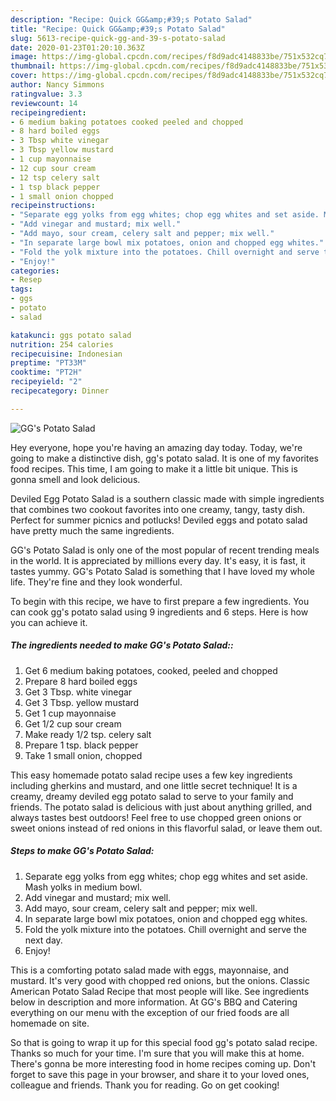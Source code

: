 ```yaml
---
description: "Recipe: Quick GG&amp;#39;s Potato Salad"
title: "Recipe: Quick GG&amp;#39;s Potato Salad"
slug: 5613-recipe-quick-gg-and-39-s-potato-salad
date: 2020-01-23T01:20:10.363Z
image: https://img-global.cpcdn.com/recipes/f8d9adc4148833be/751x532cq70/ggs-potato-salad-recipe-main-photo.jpg
thumbnail: https://img-global.cpcdn.com/recipes/f8d9adc4148833be/751x532cq70/ggs-potato-salad-recipe-main-photo.jpg
cover: https://img-global.cpcdn.com/recipes/f8d9adc4148833be/751x532cq70/ggs-potato-salad-recipe-main-photo.jpg
author: Nancy Simmons
ratingvalue: 3.3
reviewcount: 14
recipeingredient:
- 6 medium baking potatoes cooked peeled and chopped
- 8 hard boiled eggs
- 3 Tbsp white vinegar
- 3 Tbsp yellow mustard
- 1 cup mayonnaise
- 12 cup sour cream
- 12 tsp celery salt
- 1 tsp black pepper
- 1 small onion chopped
recipeinstructions:
- "Separate egg yolks from egg whites; chop egg whites and set aside. Mash yolks in medium bowl."
- "Add vinegar and mustard; mix well."
- "Add mayo, sour cream, celery salt and pepper; mix well."
- "In separate large bowl mix potatoes, onion and chopped egg whites."
- "Fold the yolk mixture into the potatoes. Chill overnight and serve the next day."
- "Enjoy!"
categories:
- Resep
tags:
- ggs
- potato
- salad

katakunci: ggs potato salad
nutrition: 254 calories
recipecuisine: Indonesian
preptime: "PT33M"
cooktime: "PT2H"
recipeyield: "2"
recipecategory: Dinner

---
```



![GG&#39;s Potato Salad](https://img-global.cpcdn.com/recipes/f8d9adc4148833be/751x532cq70/ggs-potato-salad-recipe-main-photo.jpg)

Hey everyone, hope you're having an amazing day today. Today, we're going to make a distinctive dish, gg&#39;s potato salad. It is one of my favorites food recipes. This time, I am going to make it a little bit unique. This is gonna smell and look delicious.

Deviled Egg Potato Salad is a southern classic made with simple ingredients that combines two cookout favorites into one creamy, tangy, tasty dish. Perfect for summer picnics and potlucks! Deviled eggs and potato salad have pretty much the same ingredients.

GG&#39;s Potato Salad is only one of the most popular of recent trending meals in the world. It is appreciated by millions every day. It's easy, it is fast, it tastes yummy. GG&#39;s Potato Salad is something that I have loved my whole life. They're fine and they look wonderful.


To begin with this recipe, we have to first prepare a few ingredients. You can cook gg&#39;s potato salad using 9 ingredients and 6 steps. Here is how you can achieve it.

##### The ingredients needed to make GG&#39;s Potato Salad::

1. Get 6 medium baking potatoes, cooked, peeled and chopped
1. Prepare 8 hard boiled eggs
1. Get 3 Tbsp. white vinegar
1. Get 3 Tbsp. yellow mustard
1. Get 1 cup mayonnaise
1. Get 1/2 cup sour cream
1. Make ready 1/2 tsp. celery salt
1. Prepare 1 tsp. black pepper
1. Take 1 small onion, chopped


This easy homemade potato salad recipe uses a few key ingredients including gherkins and mustard, and one little secret technique! It is a creamy, dreamy deviled egg potato salad to serve to your family and friends. The potato salad is delicious with just about anything grilled, and always tastes best outdoors! Feel free to use chopped green onions or sweet onions instead of red onions in this flavorful salad, or leave them out. 

##### Steps to make GG&#39;s Potato Salad:

1. Separate egg yolks from egg whites; chop egg whites and set aside. Mash yolks in medium bowl.
1. Add vinegar and mustard; mix well.
1. Add mayo, sour cream, celery salt and pepper; mix well.
1. In separate large bowl mix potatoes, onion and chopped egg whites.
1. Fold the yolk mixture into the potatoes. Chill overnight and serve the next day.
1. Enjoy!


This is a comforting potato salad made with eggs, mayonnaise, and mustard. It&#39;s very good with chopped red onions, but the onions. Classic American Potato Salad Recipe that most people will like. See ingredients below in description and more information. At GG&#39;s BBQ and Catering everything on our menu with the exception of our fried foods are all homemade on site. 

So that is going to wrap it up for this special food gg&#39;s potato salad recipe. Thanks so much for your time. I'm sure that you will make this at home. There's gonna be more interesting food in home recipes coming up. Don't forget to save this page in your browser, and share it to your loved ones, colleague and friends. Thank you for reading. Go on get cooking!
